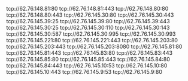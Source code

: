 tcp://62.76.148.81:80
tcp://62.76.148.81:443
tcp://62.76.148.80:80
tcp://62.76.148.80:443
tcp://62.76.145.30:80
tcp://62.76.145.30:443
tcp://62.76.145.39:25
tcp://62.76.145.39:80
tcp://62.76.145.39:443
tcp://62.76.145.30:25
tcp://62.76.145.30:110
tcp://62.76.145.30:143
tcp://62.76.145.30:587
tcp://62.76.145.30:995
tcp://62.76.145.30:993
tcp://62.76.145.221:80
tcp://62.76.145.221:443
tcp://62.76.145.203:80
tcp://62.76.145.203:443
tcp://62.76.145.203:8080
tcp://62.76.145.81:80
tcp://62.76.145.81:443
tcp://62.76.145.83:80
tcp://62.76.145.83:443
tcp://62.76.145.85:80
tcp://62.76.145.85:443
tcp://62.76.145.84:80
tcp://62.76.145.84:443
tcp://62.76.145.10:53
tcp://62.76.145.10:80
tcp://62.76.145.10:443
tcp://62.76.145.9:53
tcp://62.76.145.9:80
